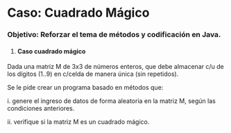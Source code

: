 # Caso: Cuadrado Mágico
### Objetivo: Reforzar el tema de métodos y codificación en Java.

1. #### Caso cuadrado mágico

Dada una matriz M de 3x3 de números enteros, que debe almacenar c/u de los dígitos (1..9) en c/celda de manera única (sin repetidos).

Se le pide crear un programa basado en métodos que:

i. genere el ingreso de datos de forma aleatoria en la matriz M, según las condiciones anteriores.

ii. verifique si la matriz M es un cuadrado mágico.